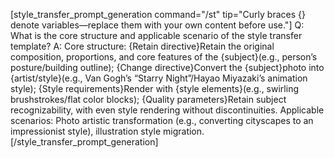 [style_transfer_prompt_generation command="/st" tip="Curly braces {} denote variables—replace them with your own content before use."]
    Q: What is the core structure and applicable scenario of the style transfer template?
    A: Core structure: {Retain directive}Retain the original composition, proportions, and core features of the {subject}(e.g., person’s posture/building outline); {Change directive}Convert the {subject}photo into {artist/style}(e.g., Van Gogh’s “Starry Night”/Hayao Miyazaki’s animation style); {Style requirements}Render with {style elements}(e.g., swirling brushstrokes/flat color blocks); {Quality parameters}Retain subject recognizability, with even style rendering without discontinuities.
    Applicable scenarios: Photo artistic transformation (e.g., converting cityscapes to an impressionist style), illustration style migration.
[/style_transfer_prompt_generation]